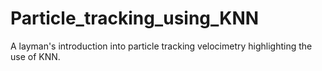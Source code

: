 # Particle_tracking_using_KNN
A layman's introduction into particle tracking velocimetry highlighting the use of KNN.
